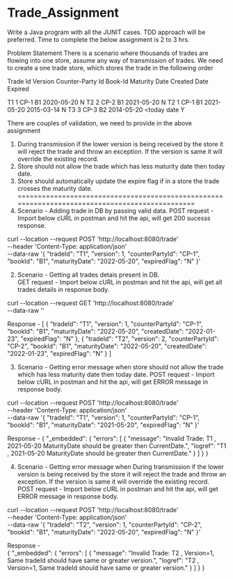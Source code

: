 # Trade_Assignment

Write a Java program with all the JUNIT cases. TDD approach will be preferred. Time to complete the
below assignment is 2 to 3 hrs.

Problem Statement
There is a scenario where thousands of trades are flowing into one store, assume any way of
transmission of trades. We need to create a one trade store, which stores the trade in the following
order

Trade Id  Version  Counter-Party Id  Book-Id  Maturity Date  Created Date  Expired

   T1        1          CP-1           B1      2020-05-20     <today date>   N
   T2        2          CP-2           B1      2021-05-20     <today date>   N
   T2        1          CP-1           B1      2021-05-20      2015-03-14    N
   T3        3          CP-3           B2      2014-05-20     <today date    Y

There are couples of validation, we need to provide in the above assignment
1. During transmission if the lower version is being received by the store it will reject the trade and
throw an exception. If the version is same it will override the existing record.
2. Store should not allow the trade which has less maturity date then today date.
3. Store should automatically update the expire flag if in a store the trade crosses the maturity
date.
===============================================================================================
1. Scenario - Adding trade in DB by passing valid data.
     POST request - Import below cURL in postman and hit the api, will get 200 sucesss response.
                                                                     
curl --location --request POST 'http://localhost:8080/trade' \
--header 'Content-Type: application/json' \
--data-raw '{
    "tradeId": "T1",
    "version": 1,
    "counterPartyId": "CP-1",
    "bookId": "B1",
    "maturityDate": "2022-05-20",
    "expiredFlag": "N"
}'
                                                                                                                                          
2. Scenario - Getting all trades detais present in DB.   
     GET request - Import below cURL in postman and hit the api, will get all trades details in response body.  
                                                                  
curl --location --request GET 'http://localhost:8080/trade' \
--data-raw ''
                                                                    
Response -
         [
    {
        "tradeId": "T1",
        "version": 1,
        "counterPartyId": "CP-1",
        "bookId": "B1",
        "maturityDate": "2022-05-20",
        "createdDate": "2022-01-23",
        "expiredFlag": "N"
    },
    {
        "tradeId": "T2",
        "version": 2,
        "counterPartyId": "CP-2",
        "bookId": "B1",
        "maturityDate": "2022-05-20",
        "createdDate": "2022-01-23",
        "expiredFlag": "N"
    }
]                                                                     
                                                                     
                                                                     
                                                                     
3. Scenario - Getting error message when store should not allow the trade which has less maturity date then today date. 
      POST request - Import below cURL in postman and hit the api, will get ERROR message in response body. 
                                                                     
curl --location --request POST 'http://localhost:8080/trade' \
--header 'Content-Type: application/json' \
--data-raw '{
    "tradeId": "T1",
    "version": 1,
    "counterPartyId": "CP-1",
    "bookId": "B1",
    "maturityDate": "2021-05-20",
    "expiredFlag": "N"
}'                                                                     
        
Response - 
         {
    "_embedded": {
        "errors": [
            {
                "message": "Invalid Trade: T1 , 2021-05-20  MaturityDate should be greater then CurrentDate.",
                "logref": "T1 , 2021-05-20  MaturityDate should be greater then CurrentDate."
            }
        ]
    }
} 
                                                                                                                                          
4. Scenario -  Getting error message when During transmission if the lower version is being received by the store it will reject the trade and
               throw an exception. If the version is same it will override the existing record.  
   POST request - Import below cURL in postman and hit the api, will get ERROR message in response body. 
                                                                     
curl --location --request POST 'http://localhost:8080/trade' \
--header 'Content-Type: application/json' \
--data-raw '{
    "tradeId": "T2",
    "version": 1,
    "counterPartyId": "CP-2",
    "bookId": "B1",
    "maturityDate": "2022-05-20",
    "expiredFlag": "N"
}'
                                                                     
Response -                                                                      
         {
    "_embedded": {
        "errors": [
            {
                "message": "Invalid Trade: T2 , Version=1, Same tradeId should have same or greater version.",
                "logref": "T2 , Version=1, Same tradeId should have same or greater version."
            }
        ]
    }
}                                                            
                                                                     
                                                                     
                                                                     
                                                                     
                                                                     
